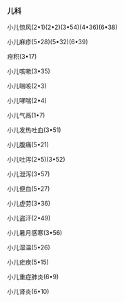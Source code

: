 ### 儿科

小儿惊风(2•1)(2•2)(3•54)(4•36)(6•38)

小儿麻疹(5•28)(5•32)(6•39)

疳积(3•17)

小儿咳嗽(3•35)

小儿喘咳(2•3)

小儿哮喘(2•4)

小儿气鬲(1•7)

小儿发热吐血(3•51)

小儿腹痛(5•21)

小儿吐泻(2•5)(3•52)

小儿泄泻(3•57)

小儿便血(5•27)

小儿虚劳(3•36)

小儿盗汗(2•49)

小儿暑月感寒(3•56)

小儿湿温(5•26)

小儿疟疾(5•15)

小儿重症肺炎(6•9)

小儿肾炎(6•10)

